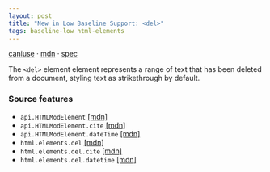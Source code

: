 ```yaml
---
layout: post
title: "New in Low Baseline Support: <del>"
tags: baseline-low html-elements
---
```


[caniuse](https://caniuse.com/?search=del) · [mdn](https://developer.mozilla.org/en-US/search?q=<del>) · [spec](https://html.spec.whatwg.org/multipage/edits.html#the-del-element)

The `<del>` element element represents a range of text that has been deleted from a document, styling text as strikethrough by default.

### Source features

- ``api.HTMLModElement`` [[mdn]](https://developer.mozilla.org/en-US/search?q=api.HTMLModElement)
- ``api.HTMLModElement.cite`` [[mdn]](https://developer.mozilla.org/en-US/search?q=api.HTMLModElement.cite)
- ``api.HTMLModElement.dateTime`` [[mdn]](https://developer.mozilla.org/en-US/search?q=api.HTMLModElement.dateTime)
- ``html.elements.del`` [[mdn]](https://developer.mozilla.org/en-US/search?q=html.elements.del)
- ``html.elements.del.cite`` [[mdn]](https://developer.mozilla.org/en-US/search?q=html.elements.del.cite)
- ``html.elements.del.datetime`` [[mdn]](https://developer.mozilla.org/en-US/search?q=html.elements.del.datetime)
